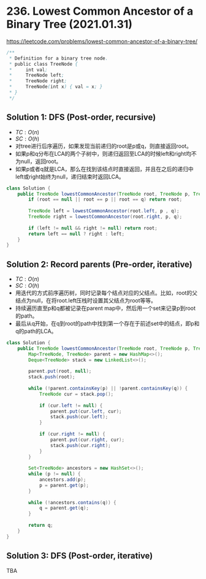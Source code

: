 # 236. Lowest Common Ancestor of a Binary Tree (2021.01.31)

https://leetcode.com/problems/lowest-common-ancestor-of-a-binary-tree/

```java
/**
 * Definition for a binary tree node.
 * public class TreeNode {
 *     int val;
 *     TreeNode left;
 *     TreeNode right;
 *     TreeNode(int x) { val = x; }
 * }
 */
```

## Solution 1: DFS (Post-order, recursive)

- $TC:O(n)$
- $SC:O(h)$
- 对tree进行后序遍历，如果发现当前递归的root是p或q，则直接返回root。
- 如果p和q分布在LCA的两个子树中，则递归返回至LCA的时候left和right均不为null，返回root。
- 如果p或者q就是LCA，那么在找到该结点时直接返回，并且在之后的递归中left或right始终为null，递归结束时返回LCA。

```java
class Solution {
    public TreeNode lowestCommonAncestor(TreeNode root, TreeNode p, TreeNode q) {
        if (root == null || root == p || root == q) return root;
        
        TreeNode left = lowestCommonAncestor(root.left, p , q);
        TreeNode right = lowestCommonAncestor(root.right, p, q);
        
        if (left != null && right != null) return root;
        return left == null ? right : left;
    }
}
```

## Solution 2: Record parents (Pre-order, iterative)

- $TC:O(n)$
- $SC:O(h)$
- 用迭代的方式前序遍历树，同时记录每个结点对应的父结点。比如，root的父结点为null，在将root.left压栈时设置其父结点为root等等。
- 持续遍历直至p和q都被记录在parent map中，然后用一个set来记录p到root的path。
- 最后从q开始，在q到root的path中找到第一个存在于前述set中的结点，即p和q的path的LCA。

```java
class Solution {
    public TreeNode lowestCommonAncestor(TreeNode root, TreeNode p, TreeNode q) {
        Map<TreeNode, TreeNode> parent = new HashMap<>();
        Deque<TreeNode> stack = new LinkedList<>();
        
        parent.put(root, null);
        stack.push(root);
        
        while (!parent.containsKey(p) || !parent.containsKey(q)) {
            TreeNode cur = stack.pop();
            
            if (cur.left != null) {
                parent.put(cur.left, cur);
                stack.push(cur.left);
            }
            
            if (cur.right != null) {
                parent.put(cur.right, cur);
                stack.push(cur.right);
            }
        }
        
        Set<TreeNode> ancestors = new HashSet<>();
        while (p != null) {
            ancestors.add(p);
            p = parent.get(p);
        }
        
        while (!ancestors.contains(q)) {
            q = parent.get(q);
        }
        
        return q;
    }
}
```

## Solution 3: DFS (Post-order, iterative)

TBA